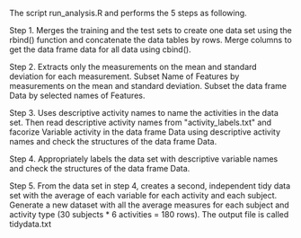The script  run_analysis.R and performs the 5 steps as following.

Step 1. Merges the training and the test sets to create one data set using the rbind() function and concatenate the data tables by rows. Merge columns to get the data frame data for all data using cbind().

Step 2. Extracts only the measurements on the mean and standard deviation for each measurement. Subset Name of Features by measurements on the mean and standard deviation. Subset the data frame Data by selected names of Features.

Step 3. Uses descriptive activity names to name the activities in the data set. Then read descriptive activity names from "activity_labels.txt" and facorize Variable activity in the data frame Data using descriptive activity names and check the structures of the data frame Data. 

Step 4. Appropriately labels the data set with descriptive variable names and check the structures of the data frame Data.

Step 5. From the data set in step 4, creates a second, independent tidy data set with the average of each variable for each activity and each subject. Generate a new dataset with all the average measures for each subject and activity type (30 subjects * 6 activities = 180 rows). The output file is called tidydata.txt
